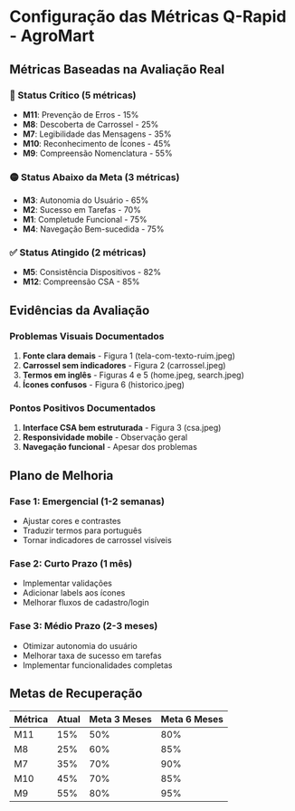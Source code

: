 # Configuração das Métricas Q-Rapid - AgroMart

## Métricas Baseadas na Avaliação Real

### 🔴 Status Crítico (5 métricas)
- **M11**: Prevenção de Erros - 15%
- **M8**: Descoberta de Carrossel - 25%  
- **M7**: Legibilidade das Mensagens - 35%
- **M10**: Reconhecimento de Ícones - 45%
- **M9**: Compreensão Nomenclatura - 55%

### 🟡 Status Abaixo da Meta (3 métricas)
- **M3**: Autonomia do Usuário - 65%
- **M2**: Sucesso em Tarefas - 70%
- **M1**: Completude Funcional - 75%
- **M4**: Navegação Bem-sucedida - 75%

### ✅ Status Atingido (2 métricas)
- **M5**: Consistência Dispositivos - 82%
- **M12**: Compreensão CSA - 85%

## Evidências da Avaliação

### Problemas Visuais Documentados
1. **Fonte clara demais** - Figura 1 (tela-com-texto-ruim.jpeg)
2. **Carrossel sem indicadores** - Figura 2 (carrossel.jpeg)
3. **Termos em inglês** - Figuras 4 e 5 (home.jpeg, search.jpeg)
4. **Ícones confusos** - Figura 6 (historico.jpeg)

### Pontos Positivos Documentados
1. **Interface CSA bem estruturada** - Figura 3 (csa.jpeg)
2. **Responsividade mobile** - Observação geral
3. **Navegação funcional** - Apesar dos problemas

## Plano de Melhoria

### Fase 1: Emergencial (1-2 semanas)
- Ajustar cores e contrastes
- Traduzir termos para português
- Tornar indicadores de carrossel visíveis

### Fase 2: Curto Prazo (1 mês)
- Implementar validações
- Adicionar labels aos ícones
- Melhorar fluxos de cadastro/login

### Fase 3: Médio Prazo (2-3 meses)
- Otimizar autonomia do usuário
- Melhorar taxa de sucesso em tarefas
- Implementar funcionalidades completas

## Metas de Recuperação

| Métrica | Atual | Meta 3 Meses | Meta 6 Meses |
|---------|-------|--------------|--------------|
| M11 | 15% | 50% | 80% |
| M8 | 25% | 60% | 85% |
| M7 | 35% | 70% | 90% |
| M10 | 45% | 70% | 85% |
| M9 | 55% | 80% | 95% |
